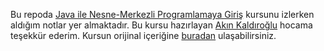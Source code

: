 Bu repoda [Java ile Nesne-Merkezli Programlamaya Giriş](https://www.udemy.com/course/java-ile-nesne-merkezli-programlamaya-giris/) kursunu izlerken aldığım notlar yer almaktadır. 
Bu kursu hazırlayan [Akın Kaldıroğlu](https://github.com/javaturk) hocama teşekkür ederim. 
Kursun orijinal içeriğine [buradan](https://github.com/javaturk/OOPJ) ulaşabilirsiniz.
